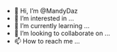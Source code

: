 - 👋 Hi, I’m @MandyDaz
- 👀 I’m interested in ...
- 🌱 I’m currently learning ...
- 💞️ I’m looking to collaborate on ...
- 📫 How to reach me ...

<!---
MandyDaz/MandyDaz is a ✨ special ✨ repository because its `README.md` (this file) appears on your GitHub profile.
You can click the Preview link to take a look at your changes.
--->
